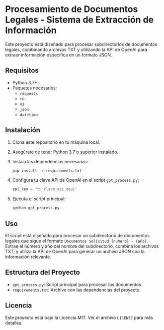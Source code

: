 # Procesamiento de Documentos Legales - Sistema de Extracción de Información

Este proyecto está diseñado para procesar subdirectorios de documentos legales, combinando archivos TXT y utilizando la API de OpenAI para extraer información específica en un formato JSON.

## Requisitos

- Python 3.7+
- Paquetes necesarios:
  - `requests`
  - `re`
  - `os`
  - `json`
  - `datetime`

## Instalación

1. Clona este repositorio en tu máquina local.
2. Asegúrate de tener Python 3.7 o superior instalado.
3. Instala las dependencias necesarias:

    ```bash
    pip install -r requirements.txt
    ```

4. Configura tu clave API de OpenAI en el script `gpt_process.py`:

    ```python
    api_key = "tu_clave_api_aqui"
    ```

5. Ejecuta el script principal:

    ```bash
    python gpt_process.py
    ```

## Uso

El script está diseñado para procesar un subdirectorio de documentos legales que sigue el formato `Documentos Solicitud {número} - {año}`. Extrae el número y año del nombre del subdirectorio, combina los archivos TXT, y utiliza la API de OpenAI para generar un archivo JSON con la información relevante.

## Estructura del Proyecto

- `gpt_process.py`: Script principal para procesar los documentos.
- `requirements.txt`: Archivo con las dependencias del proyecto.

## Licencia

Este proyecto está bajo la Licencia MIT. Ver el archivo `LICENSE` para más detalles.
